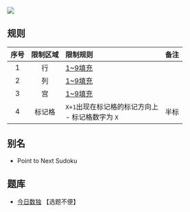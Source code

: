 ![](https://cn.sudoku.today/pic/04/pointtonext/69331_183841.png)

## 规则
| 序号 | 限制区域 | 限制规则 | 备注 |
| :---: | :---: | :--- | :---: |
| 1 | 行 | [1~9填充] | |
| 2 | 列 | [1~9填充] | |
| 3 | 宫 | [1~9填充] | |
| 4 | 标记格 | `X+1`出现在标记格的标记方向上 <br/>- 标记格数字为 `X`  | 半标 |

## 别名
- Point to Next Sudoku

## 题库
- [今日数独](https://cn.sudoku.today/g-point-to-next-sudoku/) 【选题不便】

[1~9填充]: ../../../../../../rules.md#1~9填充